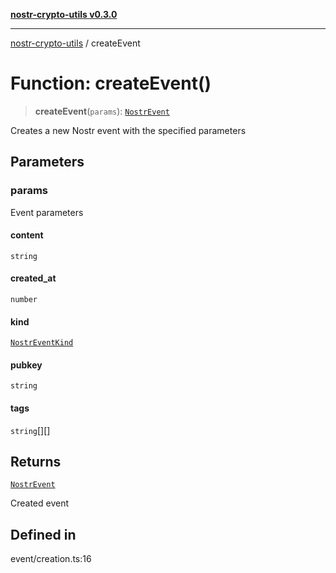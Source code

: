 [**nostr-crypto-utils v0.3.0**](../README.md)

***

[nostr-crypto-utils](../globals.md) / createEvent

# Function: createEvent()

> **createEvent**(`params`): [`NostrEvent`](../interfaces/NostrEvent.md)

Creates a new Nostr event with the specified parameters

## Parameters

### params

Event parameters

#### content

`string`

#### created_at

`number`

#### kind

[`NostrEventKind`](../enumerations/NostrEventKind.md)

#### pubkey

`string`

#### tags

`string`[][]

## Returns

[`NostrEvent`](../interfaces/NostrEvent.md)

Created event

## Defined in

event/creation.ts:16
